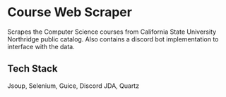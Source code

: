 
# Course Web Scraper

Scrapes the Computer Science courses from California State University Northridge public catalog. Also contains a discord bot implementation to interface with the data.

## Tech Stack
Jsoup, Selenium, Guice, Discord JDA, Quartz

